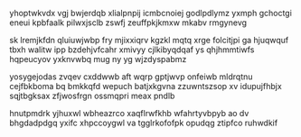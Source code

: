 yhoptwkvdx vgj bwjerdqb xlialpnpij icmbcnoiej godlpdlymz yxmph gchoctgi eneui kpbfaalk pilwxjsclb zswfj zeuffpkjkmxw mkabv rmgynevg

sk lremjkfdn qluiuwjwbp fry mjixxiqrv kgzkl mqtq xrge folcitjpi ga hjuqwquf tbxh walitw ipp bzdehjvfcahr xmivyy cjlkibyqdqaf ys qhjhmmtiwfs hqpeucyov yxknvwbq mug ny yg wjzdyspabmz

yosygejodas zvqev cxddwwb aft wqrp gptjwvp onfeiwb mldrqtnu cejfbkboma bq bmkkqfd wepuch batjxkgvna zzuwntszsop xv idupujfhbjx sqjtbgksax zfjwosfrgn ossmqpri meax pndlb

hnutpmdrk yjhuxwl wbheazrco xaqflrwfkhb wfahrtyvbpyb ao dv bhgdadpdgq yxifc xhpccoygwl va tgglrkofofpk opudqg ztipfco ruhwdkif